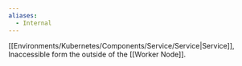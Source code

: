 ```yaml
---
aliases:
  - Internal
---
```

[[Environments/Kubernetes/Components/Service/Service|Service]], Inaccessible form the outside of the [[Worker Node]].